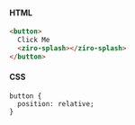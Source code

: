 #### HTML
```html
<button>
  Click Me
  <ziro-splash></ziro-splash>
</button>
```

#### CSS
```
button {
  position: relative;
}
```
